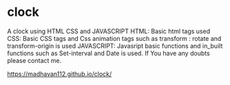 # clock
A clock using HTML CSS and JAVASCRIPT
HTML:
Basic html tags used
CSS:
Basic CSS tags and Css animation tags  such as transform : rotate and  transform-origin is used
JAVASCRIPT:
Javasript basic functions and in_built functions such as Set-interval and Date is used.
If You have any doubts please contact me.



https://madhavan112.github.io/clock/
